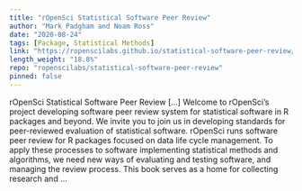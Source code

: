 ```yaml
---
title: "rOpenSci Statistical Software Peer Review"
author: "Mark Padgham and Noam Ross"
date: "2020-08-24"
tags: [Package, Statistical Methods]
link: "https://ropenscilabs.github.io/statistical-software-peer-review/"
length_weight: "18.8%"
repo: "ropenscilabs/statistical-software-peer-review"
pinned: false
---
```


rOpenSci Statistical Software Peer Review [...] Welcome to rOpenSci’s project
developing software peer review system
for statistical software in R packages and beyond. We invite you to join us in
developing standards for peer-reviewed evaluation of statistical software. rOpenSci runs software peer review for R packages focused on data life cycle management.
To apply these processes to software implementing statistical methods and algorithms,
we need new ways of evaluating and testing software, and managing the review
process. This book serves as a home for collecting research and ...
